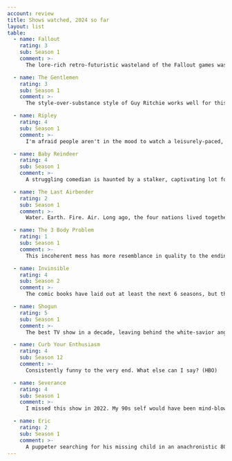 ```yaml
---
account: review
title: Shows watched, 2024 so far
layout: list
table:
  - name: Fallout
    rating: 3
    sub: Season 1
    comment: >-
      The lore-rich retro-futuristic wasteland of the Fallout games was ready for TV (Amazon Prime)

  - name: The Gentlemen
    rating: 3
    sub: Season 1
    comment: >-
      The style-over-substance style of Guy Ritchie works well for this crime comedy (Netflix)

  - name: Ripley
    rating: 4
    sub: Season 1
    comment: >-
      I'm afraid people aren't in the mood to watch a leisurely-paced, black-and-white serial killer drama, but if you make it a hit, there's a tease for Season 2. John Malkovich, who played the character Ripley about 20 years ago, makes a cameo (Netflix)

  - name: Baby Reindeer
    rating: 4
    sub: Season 1
    comment: >-
      A struggling comedian is haunted by a stalker, captivating lot for a show, even when it loses steam by the middle episodes (Netflix)

  - name: The Last Airbender
    rating: 2
    sub: Season 1
    comment: >-
      Water. Earth. Fire. Air. Long ago, the four nations lived together in harmony, then everything changed when M. Night Shyamalan did a terrible film adaptation. This show is an improvement, but that's not saying a lot (Netflix)

  - name: The 3 Body Problem
    rating: 1
    sub: Season 1
    comment: >-
      This incoherent mess has more resemblance in quality to the ending of Game of Thrones than its beginning (Netflix)

  - name: Invinsible
    rating: 4
    sub: Season 2
    comment: >-
      The comic books have laid out at least the next 6 seasons, but this show isn't rushing it, and the result is impressive (Amazon Prime)

  - name: Shogun
    rating: 5
    sub: Season 1
    comment: >-
      The best TV show in a decade, leaving behind the white-savior angle of the 80s adaptation for a delicate game of 4D chess between waring factions. This season will be near-impossible to top, the book's material is already over (FX)

  - name: Curb Your Enthusiasm
    rating: 4
    sub: Season 12
    comment: >-
      Consistently funny to the very end. What else can I say? (HBO)

  - name: Severance
    rating: 4
    sub: Season 1
    comment: >-
      I missed this show in 2022. My 90s self would have been mind-blown watching John Turturro and Christophen Walken romantically involved (Apple TV)

  - name: Eric
    rating: 2
    sub: Season 1
    comment: >-
      A puppeter searching for his missing child in an anachronistic 80s New York City looked promising, but the "unreliable narrator" psychological drama made it a drag (Netflix)
---
```

